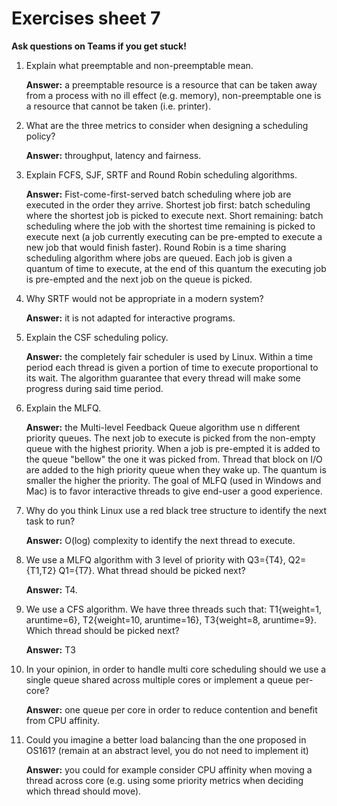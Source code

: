 # Exercises sheet 7

**Ask questions on Teams if you get stuck!**

1. Explain what preemptable and non-preemptable mean.

    **Answer:** a preemptable resource is a resource that can be taken away from a process with no ill effect (e.g. memory), non-preemptable one is a resource that cannot be taken (i.e. printer).
2. What are the three metrics to consider when designing a scheduling policy?

    **Answer:** throughput, latency and fairness.
3. Explain FCFS, SJF, SRTF and Round Robin scheduling algorithms.

    **Answer:** Fist-come-first-served batch scheduling where job are executed in the order they arrive. Shortest job first: batch scheduling where the shortest job is picked to execute next. Short remaining: batch scheduling where the job with the shortest time remaining is picked to execute next (a job currently executing can be pre-empted to execute a new job that would finish faster). Round Robin is a time sharing scheduling algorithm where jobs are queued. Each job is given a quantum of time to execute, at the end of this quantum the executing job is pre-empted and the next job on the queue is picked.
4. Why SRTF would not be appropriate in a modern system?

    **Answer:** it is not adapted for interactive programs.
5. Explain the CSF scheduling policy.

    **Answer:** the completely fair scheduler is used by Linux. Within a time period each thread is given a portion of time to execute proportional to its wait. The algorithm guarantee that every thread will make some progress during said time period.
6. Explain the MLFQ.

    **Answer:** the Multi-level Feedback Queue algorithm use n different priority queues. The next job to execute is picked from the non-empty queue with the highest priority. When a job is pre-empted it is added to the queue "bellow" the one it was picked from. Thread that block on I/O are added to the high priority queue when they wake up. The quantum is smaller the higher the priority. The goal of MLFQ (used in Windows and Mac) is to favor interactive threads to give end-user a good experience.
7. Why do you think Linux use a red black tree structure to identify the next task to run?

    **Answer:** O(log) complexity to identify the next thread to execute.
8. We use a MLFQ algorithm with 3 level of priority with Q3=\{T4\}, Q2=\{T1,T2\} Q1=\{T7\}. What thread should be picked next?

    **Answer:** T4.
9. We use a CFS algorithm. We have three threads such that: T1\{weight=1, aruntime=6\}, T2\{weight=10, aruntime=16\}, T3\{weight=8, aruntime=9\}. Which thread should be picked next?

    **Answer:** T3
10. In your opinion, in order to handle multi core scheduling should we use a single queue shared across multiple cores or implement a queue per-core?

    **Answer:** one queue per core in order to reduce contention and benefit from CPU affinity.
11. Could you imagine a better load balancing than the one proposed in OS161? (remain at an abstract level, you do not need to implement it)

    **Answer:** you could for example consider CPU affinity when moving a thread across core (e.g. using some priority metrics when deciding which thread should move).
